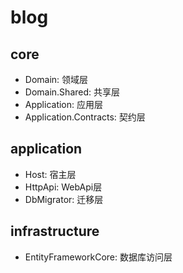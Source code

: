 # blog

## core

* Domain: 领域层
* Domain.Shared: 共享层
* Application: 应用层
* Application.Contracts: 契约层

## application

* Host: 宿主层
* HttpApi: WebApi层
* DbMigrator: 迁移层

## infrastructure

* EntityFrameworkCore: 数据库访问层
